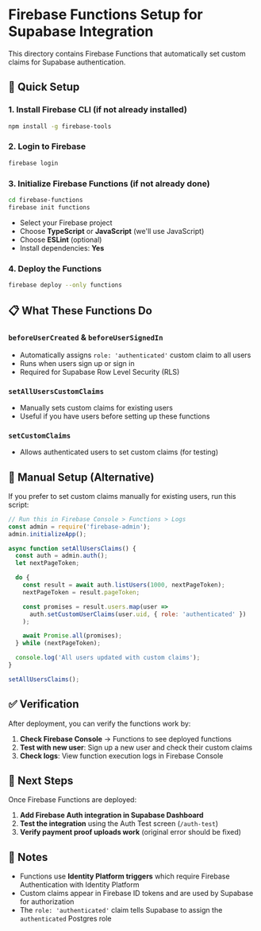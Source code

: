 # Firebase Functions Setup for Supabase Integration

This directory contains Firebase Functions that automatically set custom claims for Supabase authentication.

## 🚀 Quick Setup

### 1. Install Firebase CLI (if not already installed)
```bash
npm install -g firebase-tools
```

### 2. Login to Firebase
```bash
firebase login
```

### 3. Initialize Firebase Functions (if not already done)
```bash
cd firebase-functions
firebase init functions
```
- Select your Firebase project
- Choose **TypeScript** or **JavaScript** (we'll use JavaScript)
- Choose **ESLint** (optional)
- Install dependencies: **Yes**

### 4. Deploy the Functions
```bash
firebase deploy --only functions
```

## 📋 What These Functions Do

### `beforeUserCreated` & `beforeUserSignedIn`
- Automatically assigns `role: 'authenticated'` custom claim to all users
- Runs when users sign up or sign in
- Required for Supabase Row Level Security (RLS)

### `setAllUsersCustomClaims`
- Manually sets custom claims for existing users
- Useful if you have users before setting up these functions

### `setCustomClaims`
- Allows authenticated users to set custom claims (for testing)

## 🔧 Manual Setup (Alternative)

If you prefer to set custom claims manually for existing users, run this script:

```javascript
// Run this in Firebase Console > Functions > Logs
const admin = require('firebase-admin');
admin.initializeApp();

async function setAllUsersClaims() {
  const auth = admin.auth();
  let nextPageToken;

  do {
    const result = await auth.listUsers(1000, nextPageToken);
    nextPageToken = result.pageToken;

    const promises = result.users.map(user =>
      auth.setCustomUserClaims(user.uid, { role: 'authenticated' })
    );

    await Promise.all(promises);
  } while (nextPageToken);

  console.log('All users updated with custom claims');
}

setAllUsersClaims();
```

## ✅ Verification

After deployment, you can verify the functions work by:

1. **Check Firebase Console** → Functions to see deployed functions
2. **Test with new user**: Sign up a new user and check their custom claims
3. **Check logs**: View function execution logs in Firebase Console

## 🔄 Next Steps

Once Firebase Functions are deployed:

1. **Add Firebase Auth integration in Supabase Dashboard**
2. **Test the integration** using the Auth Test screen (`/auth-test`)
3. **Verify payment proof uploads work** (original error should be fixed)

## 📝 Notes

- Functions use **Identity Platform triggers** which require Firebase Authentication with Identity Platform
- Custom claims appear in Firebase ID tokens and are used by Supabase for authorization
- The `role: 'authenticated'` claim tells Supabase to assign the `authenticated` Postgres role
